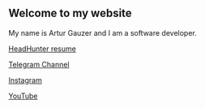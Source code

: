 ## Welcome to my website

My name is Artur Gauzer and I am a software developer.

[HeadHunter resume](https://hh.kz/resume/b3dda185ff0900f2a70039ed1f644d39326f36)

[Telegram Channel](https://t.me/antimech666)

[Instagram](https://www.instagram.com/antimech)

[YouTube](https://www.youtube.com/channel/UC07FcQMK56bzUBQyQ7UJwQQ)
